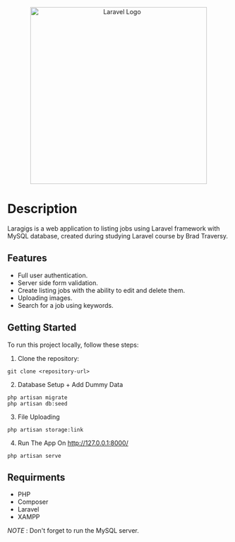 <p align="center"><a href="https://laravel.com" target="_blank"><img src="https://raw.githubusercontent.com/laravel/art/master/logo-lockup/5%20SVG/2%20CMYK/1%20Full%20Color/laravel-logolockup-cmyk-red.svg" width="400" alt="Laravel Logo"></a></p>


# Description

Laragigs is a web application to listing jobs using Laravel framework with MySQL database, created during studying Laravel course by Brad Traversy.

## Features

- Full user authentication.
- Server side form validation.
- Create listing jobs with the ability to edit and delete them.
- Uploading images.
- Search for a job using keywords.

## Getting Started

To run this project locally, follow these steps:

1. Clone the repository:

```
git clone <repository-url>
```

2. Database Setup + Add Dummy Data

```
php artisan migrate
php artisan db:seed
```

3. File Uploading

```
php artisan storage:link
```

4. Run The App On http://127.0.0.1:8000/

```
php artisan serve
```

## Requirments

-   PHP
-   Composer
-   Laravel
-   XAMPP

*NOTE* : Don't forget to run the MySQL server.
